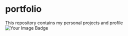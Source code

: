 # portfolio
This repository contains my personal projects and profile
![Your Image Badge](https://tryhackme-badges.s3.amazonaws.com/ngvu.thdanh.png)
